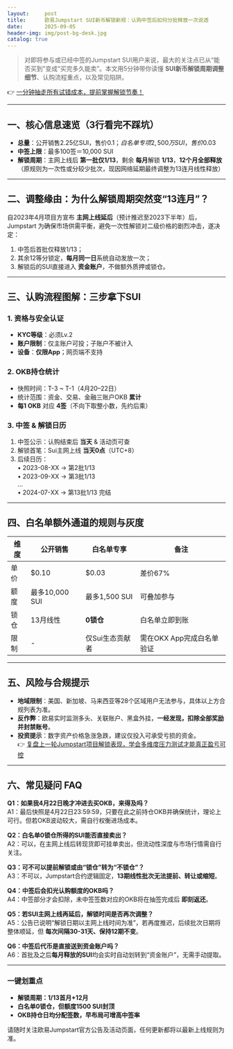 ```yaml
---
layout:     post
title:      欧易Jumpstart SUI新币解锁新规：认购中签后如何分批释放一次说透
date:       2025-09-05
header-img: img/post-bg-desk.jpg
catalog: true
---
```


> 对即将参与或已经中签的Jumpstart SUI用户来说，最大的关注点已从“能否买到”变成“买完多久能卖”。本文用5分钟带你读懂 **SUI新币解锁周期调整细节**、认购流程重点，以及常见陷阱。  

👉 [一分钟抽走所有试错成本，提前掌握解锁节奏！](https://okxdog.com/)

---

## 一、核心信息速览（3行看完不踩坑）
- **总量**：公开销售2.25亿SUI，售价$0.1；白名单专项2,500万SUI，售价$0.03  
- **中签上限**：最多100签＝10,000 SUI  
- **解锁周期**：主网上线后 **第一批仅1/13**，剩余 **每月**解锁 **1/13**，**12个月全部释放**（原规则为一次性或分较少批次，现因网络延期最终调整为13连月线性释放）

---

## 二、调整缘由：为什么解锁周期突然变“13连月”？
自2023年4月项目方宣布 **主网上线延后**（预计推迟至2023下半年）后，Jumpstart 为确保市场供需平衡，避免一次性解锁对二级价格的剧烈冲击，遂决定：
1. 中签后首批仅释放1/13；  
2. 其余12等分锁定，**每月同一日**系统自动发放一次；  
3. 解锁后的SUI直接进入 **资金账户**，不做额外质押或锁仓。

---

## 三、认购流程图解：三步拿下SUI
### 1. 资格与安全认证
- **KYC等级**：必须Lv.2  
- **账户限制**：仅主账户可投；子账户不被计入  
- **设备**：**仅限App**；网页端不支持  

### 2. OKB持仓统计
- 快照时间：T-3 ~ T-1（4月20–22日）  
- 统计范围：资金、交易、金融三账户OKB **累计**  
- **每1 OKB** 对应 **4签**（不向下取整小数，先约后乘）

### 3. 中签 & 解锁日历
1. 中签公示：认购结束后 **当天** & 活动页可查  
2. 解锁首笔：Sui主网上线 **当天0点**（UTC+8）  
3. 后续日历：  
   • 2023-08-XX → 第2批1/13  
   • 2023-09-XX → 第3批1/13  
   …  
   • 2024-07-XX → 第13批1/13 完结

---

## 四、白名单额外通道的规则与灰度
| 维度 | 公开销售 | 白名单专享 | 备注 |
|------|----------|------------|------|
| 单价 | $0.10 | $0.03 | 差价67% |
| 额度 | 最多10,000 SUI | 最多1,500 SUI | 可叠加参与 |
| 锁仓 | 13月线性 | **0锁仓** | 白名单立即到账 |
| 限制 | - | 仅Sui生态贡献者 | 需在OKX App完成白名单验证 |

---

## 五、风险与合规提示
- **地域限制**：美国、新加坡、马来西亚等28个区域用户无法参与，具体以上方合规列表为准。  
- **反作弊**：欧易实时监测多头、关联账户、黑盒外挂，**一经发现，扣除全部奖励并封禁账号**。  
- **投资提示**：数字资产价格急涨急跌，建议仅投入可承受亏损的资金。  
👉 [复盘上一轮Jumpstart项目解锁表现，学会多维度压力测试才能真正盈亏可控](https://okxdog.com/)
---

## 六、常见疑问 FAQ

**Q1：如果我4月22日晚才冲进去买OKB，来得及吗？**  
A1：最后快照是4月22日23:59:59，只要在此之前持仓OKB并确保统计，理论上可行。但若OKB波动较大，需自行权衡进场成本。

**Q2：白名单0锁仓所得的SUI能否直接卖出？**  
A2：可以，在主网上线后转现货即可挂单卖出，但流动性深度与市场行情需自行关注。

**Q3：可不可以提前解锁或由“锁仓”转为“不锁仓”？**  
A3：不可以，Jumpstart合约逻辑固定，**13期线性批次无法提前、转让或缩短**。

**Q4：中签后会扣光认购额度的OKB吗？**  
A4：中签部分才会扣除，未中签签数对应的OKB将在抽签完成后 **即刻返还**。

**Q5：若SUI主网上线再延后，解锁时间是否再次调整？**  
A5：公告已说明“解锁日期以主网上线时间为准”，若再度推迟，后续批次日期将整体顺延，但 **每次间隔30-31天、保持12期不变**。

**Q6：中签后代币是直接送到资金账户吗？**  
A6：首批及之后**每月释放的SUI**均会实时自动划转到“资金账户”，无需手动提取。

---

### 一键划重点
- **解锁周期：1/13首月+12月**  
- **白名单0锁仓，但额度1500 SUI封顶**  
- **OKB持仓日均分配签数，早布局可增高中签率**  

请随时关注欧易Jumpstart官方公告及活动页面，任何更新都将以最新上线规则为准。